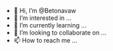 - 👋 Hi, I’m @Betonavaw
- 👀 I’m interested in ...
- 🌱 I’m currently learning ...
- 💞️ I’m looking to collaborate on ...
- 📫 How to reach me ...

<!---
Betonavaw/Betonavaw is a ✨ special ✨ repository because its `README.md` (this file) appears on your GitHub profile.
You can click the Preview link to take a look at your changes.
--->
